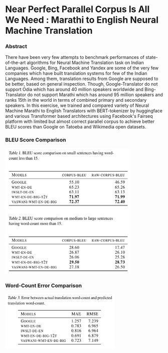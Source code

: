 # Near Perfect Parallel Corpus Is All We Need : Marathi to English Neural Machine Translation

### Abstract

There have been very few attempts to benchmark performances of state-of-the-art algorithms for Neural Machine Translation task on Indian Languages. Google, Bing, Facebook and Yandex are some of the very few companies which have built translation systems for few of the Indian Languages. Among them, translation results from Google are supposed to be better, based on general inspection. Though, Google-Translator do not support Odia which has around 40 million speakers worldwide and Bing-Translator do not support Marathi which has around 95 million speakers and ranks 15th in the world in terms of combined primary and secondary speakers. In this exercise, we trained and compared variety of Neural Machine Marathi to English Translators with BERT-tokenizer by huggingface and various Transformer based architectures using Facebook's Fairseq platform with limited but almost correct parallel corpus to achieve better BLEU scores than Google on Tatoeba and Wikimedia open datasets.

### BLEU Score Comparison

<img src="./bleu_scores.png" height="400" width="400">

### Word-Count Error Comparison

<img src="./wordcount_error.png" height="175" width="350">
